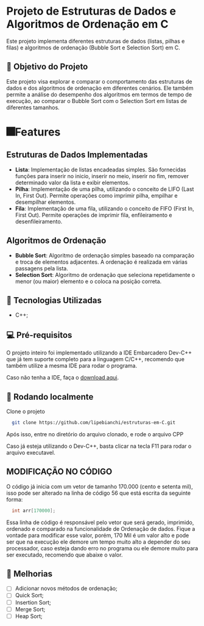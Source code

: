 # Projeto de Estruturas de Dados e Algoritmos de Ordenação em C

Este projeto implementa diferentes estruturas de dados (listas, pilhas e filas) e algoritmos de ordenação (Bubble Sort e Selection Sort) em C.

## 🎯 Objetivo do Projeto
Este projeto visa explorar e comparar o comportamento das estruturas de dados e dos algoritmos de ordenação em diferentes cenários. Ele também permite a análise do desempenho dos algoritmos em termos de tempo de execução, ao comparar o Bubble Sort com o Selection Sort em listas de diferentes tamanhos.


# 🎆Features

## Estruturas de Dados Implementadas
- **Lista**: Implementação de listas encadeadas simples. São fornecidas funções para inserir no inicio, inserir no meio, inserir no fim, remover determinado valor da lista e exibir elementos.
- **Pilha**: Implementação de uma pilha, utilizando o conceito de LIFO (Last In, First Out). Permite operações como imprimir pilha, empilhar e desempilhar elementos.
- **Fila**: Implementação de uma fila, utilizando o conceito de FIFO (First In, First Out). Permite operações de imprimir fila, enfileiramento e desenfileiramento.

## Algoritmos de Ordenação

- **Bubble Sort**: Algoritmo de ordenação simples baseado na comparação e troca de elementos adjacentes. A ordenação é realizada em várias passagens pela lista.
- **Selection Sort**: Algoritmo de ordenação que seleciona repetidamente o menor (ou maior) elemento e o coloca na posição correta.

## 🏅 Tecnologias Utilizadas

- C++;
## 💻 Pré-requisitos

O projeto inteiro foi implementado utilizando a IDE Embarcadero Dev-C++ que já tem suporte completo para a linguagem C/C++, recomendo que também utilize a mesma IDE para rodar o programa.

Caso não tenha a IDE, faça o [download aqui](https://www.embarcadero.com/br/free-tools/dev-cpp/free-download).
## 🚀 Rodando localmente

Clone o projeto

```bash
  git clone https://github.com/lipebianchi/estruturas-em-C.git
```

Após isso, entre no diretório do arquivo clonado, e rode o arquivo CPP

Caso já esteja utilizando o Dev-C++, basta clicar na tecla F11 para rodar o arquivo executavel.

## MODIFICAÇÃO NO CÓDIGO

O código já inicia com um vetor de tamanho 170.000 (cento e setenta mil), isso pode ser alterado na linha de código 56 que está escrita da seguinte forma: 

```cpp
  int arr[170000];
```
Essa linha de código é responsável pelo vetor que será gerado, imprimido, ordenado e comparado na funcionalidade de Ordenação de dados.
Fique a vontade para modificar esse valor, porém, 170 Mil é um valor alto e pode ser que na execução ele demore um tempo muito alto a depender do seu processador, caso esteja dando erro no programa ou ele demore muito para ser executado, recomendo que abaixe o valor.

## 🦾 Melhorias

- [ ]  Adicionar novos métodos de ordenação;
- [ ]  Quick Sort;
- [ ]  Insertion Sort;
- [ ]  Merge Sort;
- [ ]  Heap Sort;
